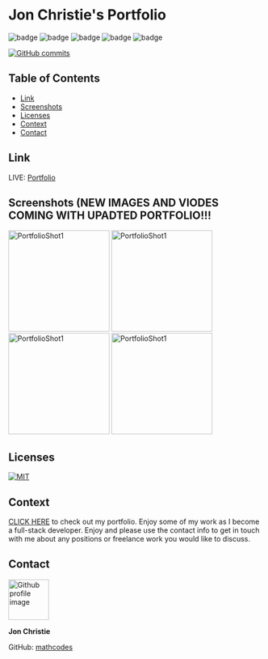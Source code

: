 # Jon Christie's Portfolio

![badge](https://img.shields.io/badge/Skill-HTML-orange) ![badge](https://img.shields.io/badge/Skill-CSS-blue) ![badge](https://img.shields.io/badge/Skill-JS-yellow) ![badge](https://img.shields.io/badge/Skill-nodejs-green) ![badge](https://img.shields.io/badge/Skill-React-darkblue) 

[![GitHub commits](https://img.shields.io/github/commits-since/mathcodes/jonchristieportfolio/v2.0.2.svg)](https://GitHub.com/mathcodes/jonchristieportfolio/commit/) 

## Table of Contents
  - [Link](#link)   
  - [Screenshots](#screenshots)
  - [Licenses](#licenses)
  - [Context](#context)
  - [Contact](#contact)
  
## Link
LIVE: [Portfolio](https://mathcodes.github.io/jcp2.0.1/)

## Screenshots (NEW IMAGES AND VIODES COMING WITH UPADTED PORTFOLIO!!!
<img src ="https://raw.githubusercontent.com/mathcodes/jcp2.0.1/Main/public/images/portfolio/PortfolioImage1.png" alt="PortfolioShot1" width="auto" height="200px" /> 
<img src ="https://github.com/mathcodes/jcp2.0.1/blob/Main/public/images/portfolio/PortfolioImage2.png" alt="PortfolioShot1" width="auto" height="200px" /> 
<img src ="https://raw.githubusercontent.com/mathcodes/jcp2.0.1/Main/public/images/portfolio/PortfolioImage3.png" alt="PortfolioShot1" width="auto" height="200px" />
<img src ="https://raw.githubusercontent.com/mathcodes/jcp2.0.1/Main/public/images/portfolio/PortfolioImage4.png" alt="PortfolioShot1" width="auto" height="200px" />

## Licenses
<a href="https://opensource.org/licenses/MIT">
<img src="https://img.shields.io/badge/License-MIT-green" alt="MIT"></a>

## Context
[CLICK HERE](https://mathcodes.github.io/jcp2.0.1/) to check out my portfolio. Enjoy some of my work as I become a full-stack developer. Enjoy and please use the contact info to get in touch with me about any positions or freelance work you would like to discuss. 

## Contact
<img src ="https://avatars0.githubusercontent.com/u/17928947?v=4" alt="Github profile image" width="80px" height="80px" />

__Jon Christie__ 

GitHub: [mathcodes](https://github.com/mathcodes) 
